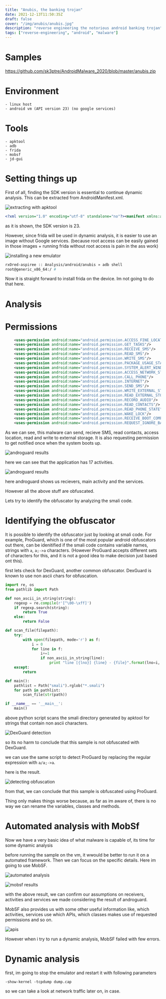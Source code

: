 ```yaml
---
title: "Anubis, the banking trojan"
date: 2021-12-13T11:50:35Z
draft: false
cover: "/img/anubis/anubis.jpg"
description: "reverse engineering the notorious android banking trojan"
tags: ["reverse-engineering", "android", "malware"]
---
```


# Samples 

https://github.com/sk3ptre/AndroidMalware_2020/blob/master/anubis.zip

# Environment

    - linux host
    - android vm (API version 23) (no google services)

# Tools 
    - apktool
    - adb
    - frida
    - mobsf
    - jd-gui

# Setting things up

First of all, finding the SDK version is essential to continue dynamic analysis. This can be extracted from AndroidManifest.xml.

![extracting with apktool](/img/anubis/anubis_apktool.png) 

```xml
<?xml version="1.0" encoding="utf-8" standalone="no"?><manifest xmlns:android="http://schemas.android.com/apk/res/android" android:compileSdkVersion="23" android:compileSdkVersionCodename="6.0-2438415" package="wocwvy.czyxoxmbauu.slsa" platformBuildVersionCode="23" platformBuildVersionName="6.0-2438415">
```

as it is shown, the SDK version is 23.

However, since frida will be used in dynamic analysis, it is easier to use 
an image without Google services. (because root access can be easily gained
in those images + running frida without root access is pain in the ass work)

![installing a new emulator](/img/anubis/anubis_newemulator.png)

```bash
rxOred-aspiree :: Analysis/android/anubis » adb shell
root@generic_x86_64:/ # 

```

Now it is straight forward to install frida on the device. Im not going to 
do that here.

# Analysis 

# Permissions 

```xml
    <uses-permission android:name="android.permission.ACCESS_FINE_LOCATION"/>
    <uses-permission android:name="android.permission.GET_TASKS"/>
    <uses-permission android:name="android.permission.RECEIVE_SMS"/>
    <uses-permission android:name="android.permission.READ_SMS"/>
    <uses-permission android:name="android.permission.WRITE_SMS"/>
    <uses-permission android:name="android.permission.PACKAGE_USAGE_STATS"/>
    <uses-permission android:name="android.permission.SYSTEM_ALERT_WINDOW"/>
    <uses-permission android:name="android.permission.ACCESS_NETWORK_STATE"/>
    <uses-permission android:name="android.permission.CALL_PHONE"/>
    <uses-permission android:name="android.permission.INTERNET"/>
    <uses-permission android:name="android.permission.SEND_SMS"/>
    <uses-permission android:name="android.permission.WRITE_EXTERNAL_STORAGE"/>
    <uses-permission android:name="android.permission.READ_EXTERNAL_STORAGE"/>
    <uses-permission android:name="android.permission.RECORD_AUDIO"/>
    <uses-permission android:name="android.permission.READ_CONTACTS"/>
    <uses-permission android:name="android.permission.READ_PHONE_STATE"/>
    <uses-permission android:name="android.permission.WAKE_LOCK"/>
    <uses-permission android:name="android.permission.RECEIVE_BOOT_COMPLETED"/>
    <uses-permission android:name="android.permission.REQUEST_IGNORE_BATTERY_OPTIMIZATIONS"/>
```

As we can see, this malware can send, recieve SMS, read contacts, access location, read and write 
to external storage. It is also requesting permission to get notified once when the system boots 
up.

![androguard results](/img/anubis/anubis_androgaurd.png)

here we can see that the application has 17 activities.

![androguard results](/img/anubis/anubis_androguard.png)

here androguard shows us recievers, main activity and the services. 

However all the above stuff are obfuscated.

Lets try to identify the obfuscator by analyzing the smali code.

# Identifying the obfuscator

It is possible to identify the obfuscator just by looking at smali code. For example, ProGuard,
which is one of the most popular android obfuscators out there, can be idenitified if the smali 
code contains variable names, strings with `a`, `a;->a` characters. (However ProGuard accepts different sets of characters for this, and it is not a good idea to make decision just based ont this).

first lets check for DexGuard, another common obfuscator. DexGuard is known to use non ascii 
chars for obfuscation. 

```python
import re, os
from pathlib import Path

def non_ascii_in_string(string):
    regexp = re.compile(r'[^\00-\xff]')
    if regexp.search(string):
        return True
    else:
        return False

def scan_file(filepath):
    try:
        with open(filepath, mode='r') as f: 
            i = 0
            for line in f:
                i+=1
                if non_ascii_in_string(line):
                    print "line [{lno}] {line} - {file}".format(lno=i, line=line, file=filepath)
    except:
        return

def main():
    pathlist = Path("smali").rglob("*.smali")
    for path in pathlist:
        scan_file(str(path))

if __name__ == '__main__':
    main()
```

above python script scans the smali directory generated by apktool for strings that contain non 
ascii characters.

![DexGuard detection](/img/anubis/anubis_notdexguard.png)

so its no harm to conclude that this sample is not obfuscated with DexGuard. 

we can use the same script to detect ProGuard by replacing the regular expression with `a/a;->a`.

here is the result.

![detecting obfuscation](/img/anubis/anubis_proguard.png)

from that, we can conclude that this sample is obfuscated using ProGuard.

Thing only makes things worse because, as far as im aware of, there is no way we can rename the 
variables, classes and methods.

# Automated analysis with MobSf

Now we have a very basic idea of what malware is capable of, its time for some dynamic analysis

before running the sample on the vm, it wwould be better to run it on a automated framework. Then 
we can focus on the specific details. Here im going to use MobSF.

![automated analysis](/img/anubis/anubis_mobsf.png)

![mobsf results](/img/anubis/anubis_mobsfstatic.png)

with the above result, we can confirm our assumptions on receivers, activities and services we made
considering the result of androguard.

MobSF also provides us with some other useful information like, which activities, services use 
which APIs, which classes makes use of requested permissions and so on.

![apis](/img/anubis/anubis_mobsfapi.png)

However when i try to run a dynamic analysis, MobSF failed with few errors. 

# Dynamic analysis

first, im going to stop the emulator and restart it with following parameters

`-show-kernel -tcpdump dump.cap`

so we can take a look at network traffic later on, in case.


